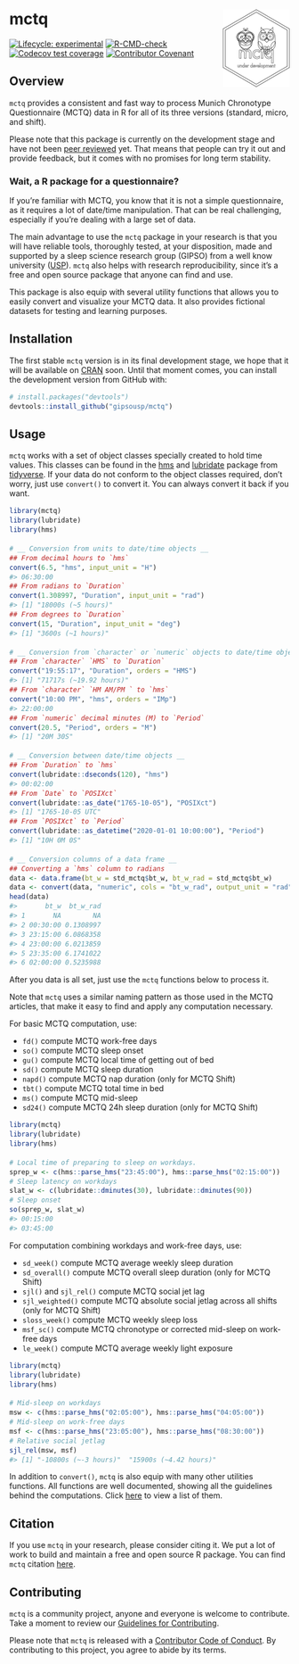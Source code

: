 
<!-- README.md is generated from README.Rmd. Please edit that file -->

# mctq <a href='https://gipsousp.github.io/mctq'><img src='man/figures/logo.png' align="right" height="139" /></a>

<!-- badges: start -->
<!-- To do: Add Code coverage (when possible) <https://docs.codecov.io/> -->

[![Lifecycle:
experimental](https://img.shields.io/badge/lifecycle-experimental-orange.svg)](https://www.tidyverse.org/lifecycle/#experimental)
[![R-CMD-check](https://github.com/gipsousp/mctq/workflows/R-CMD-check/badge.svg)](https://github.com/gipsousp/mctq/actions)
[![Codecov test
coverage](https://codecov.io/gh/gipsousp/mctq/branch/master/graph/badge.svg)](https://codecov.io/gh/gipsousp/mctq?branch=master)
[![Contributor
Covenant](https://img.shields.io/badge/Contributor%20Covenant-v2.0%20adopted-ff69b4.svg)](https://gipsousp.github.io/mctq/CODE_OF_CONDUCT.html)
<!-- badges: end -->

## Overview

`mctq` provides a consistent and fast way to process Munich Chronotype
Questionnaire (MCTQ) data in R for all of its three versions (standard,
micro, and shift).

Please note that this package is currently on the development stage and
have not been [peer
reviewed](https://devguide.ropensci.org/softwarereviewintro.html) yet.
That means that people can try it out and provide feedback, but it comes
with no promises for long term stability.

### Wait, a R package for a questionnaire?

If you’re familiar with MCTQ, you know that it is not a simple
questionnaire, as it requires a lot of date/time manipulation. That can
be real challenging, especially if you’re dealing with a large set of
data.

The main advantage to use the `mctq` package in your research is that
you will have reliable tools, thoroughly tested, at your disposition,
made and supported by a sleep science research group (GIPSO) from a well
know university ([USP](https://www5.usp.br/)). `mctq` also helps with
research reproducibility, since it’s a free and open source package that
anyone can find and use.

This package is also equip with several utility functions that allows
you to easily convert and visualize your MCTQ data. It also provides
fictional datasets for testing and learning purposes.

## Installation

The first stable `mctq` version is in its final development stage, we
hope that it will be available on [CRAN](https://cran.r-project.org/)
soon. Until that moment comes, you can install the development version
from GitHub with:

``` r
# install.packages("devtools")
devtools::install_github("gipsousp/mctq")
```

## Usage

`mctq` works with a set of object classes specially created to hold time
values. This classes can be found in the
[hms](https://hms.tidyverse.org/) and
[lubridate](https://lubridate.tidyverse.org/) package from
[tidyverse](https://www.tidyverse.org/packages/). If your data do not
conform to the object classes required, don’t worry, just use
`convert()` to convert it. You can always convert it back if you want.

``` r
library(mctq)
library(lubridate)
library(hms)

# __ Conversion from units to date/time objects __
## From decimal hours to `hms`
convert(6.5, "hms", input_unit = "H")
#> 06:30:00
## From radians to `Duration`
convert(1.308997, "Duration", input_unit = "rad")
#> [1] "18000s (~5 hours)"
## From degrees to `Duration`
convert(15, "Duration", input_unit = "deg")
#> [1] "3600s (~1 hours)"

# __ Conversion from `character` or `numeric` objects to date/time objects __
## From `character` `HMS` to `Duration`
convert("19:55:17", "Duration", orders = "HMS")
#> [1] "71717s (~19.92 hours)"
## From `character` `HM AM/PM ` to `hms`
convert("10:00 PM", "hms", orders = "IMp")
#> 22:00:00
## From `numeric` decimal minutes (M) to `Period`
convert(20.5, "Period", orders = "M")
#> [1] "20M 30S"

# __ Conversion between date/time objects __
## From `Duration` to `hms`
convert(lubridate::dseconds(120), "hms")
#> 00:02:00
## From `Date` to `POSIXct`
convert(lubridate::as_date("1765-10-05"), "POSIXct")
#> [1] "1765-10-05 UTC"
## From `POSIXct` to `Period`
convert(lubridate::as_datetime("2020-01-01 10:00:00"), "Period")
#> [1] "10H 0M 0S"

# __ Conversion columns of a data frame __
## Converting a `hms` column to radians
data <- data.frame(bt_w = std_mctq$bt_w, bt_w_rad = std_mctq$bt_w)
data <- convert(data, "numeric", cols = "bt_w_rad", output_unit = "rad")
head(data)
#>       bt_w  bt_w_rad
#> 1       NA        NA
#> 2 00:30:00 0.1308997
#> 3 23:15:00 6.0868358
#> 4 23:00:00 6.0213859
#> 5 23:35:00 6.1741022
#> 6 02:00:00 0.5235988
```

After you data is all set, just use the `mctq` functions below to
process it.

Note that `mctq` uses a similar naming pattern as those used in the MCTQ
articles, that make it easy to find and apply any computation necessary.

For basic MCTQ computation, use:

-   `fd()` compute MCTQ work-free days
-   `so()` compute MCTQ sleep onset
-   `gu()` compute MCTQ local time of getting out of bed
-   `sd()` compute MCTQ sleep duration
-   `napd()` compute MCTQ nap duration (only for MCTQ Shift)
-   `tbt()` compute MCTQ total time in bed
-   `ms()` compute MCTQ mid-sleep
-   `sd24()` compute MCTQ 24h sleep duration (only for MCTQ Shift)

``` r
library(mctq)
library(lubridate)
library(hms)

# Local time of preparing to sleep on workdays.
sprep_w <- c(hms::parse_hms("23:45:00"), hms::parse_hms("02:15:00"))
# Sleep latency on workdays
slat_w <- c(lubridate::dminutes(30), lubridate::dminutes(90))
# Sleep onset
so(sprep_w, slat_w)
#> 00:15:00
#> 03:45:00
```

For computation combining workdays and work-free days, use:

-   `sd_week()` compute MCTQ average weekly sleep duration
-   `sd_overall()` compute MCTQ overall sleep duration (only for MCTQ
    Shift)
-   `sjl()` and `sjl_rel()` compute MCTQ social jet lag
-   `sjl_weighted()` compute MCTQ absolute social jetlag across all
    shifts (only for MCTQ Shift)
-   `sloss_week()` compute MCTQ weekly sleep loss
-   `msf_sc()` compute MCTQ chronotype or corrected mid-sleep on
    work-free days
-   `le_week()` compute MCTQ average weekly light exposure

``` r
library(mctq)
library(lubridate)
library(hms)

# Mid-sleep on workdays
msw <- c(hms::parse_hms("02:05:00"), hms::parse_hms("04:05:00"))
# Mid-sleep on work-free days
msf <- c(hms::parse_hms("23:05:00"), hms::parse_hms("08:30:00"))
# Relative social jetlag
sjl_rel(msw, msf)
#> [1] "-10800s (~-3 hours)"  "15900s (~4.42 hours)"
```

In addition to `convert()`, `mctq` is also equip with many other
utilities functions. All functions are well documented, showing all the
guidelines behind the computations. Click
[here](https://gipsousp.github.io/mctq/reference/index.html) to view a
list of them.

## Citation

If you use `mctq` in your research, please consider citing it. We put a
lot of work to build and maintain a free and open source R package. You
can find `mctq` citation
[here](https://gipsousp.github.io/mctq/authors.html).

## Contributing

`mctq` is a community project, anyone and everyone is welcome to
contribute. Take a moment to review our [Guidelines for
Contributing](https://gipsousp.github.io/mctq/CONTRIBUTING.html).

Please note that `mctq` is released with a [Contributor Code of
Conduct](https://gipsousp.github.io/mctq/CODE_OF_CONDUCT.html). By
contributing to this project, you agree to abide by its terms.
